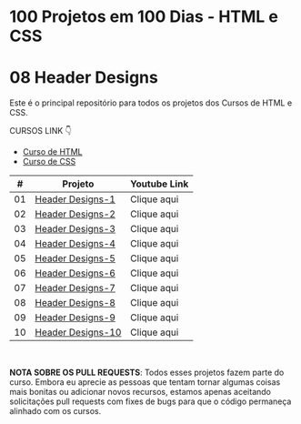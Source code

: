 # 100 Projetos em 100 Dias - HTML e CSS
# 08 Header Designs

Este é o principal repositório para todos os projetos dos Cursos de HTML e CSS.

CURSOS LINK 👇

-   [Curso de HTML](https://johnpires.com/cursos/html-tutorial/)
-   [Curso de CSS](https://johnpires.com/cursos/css-fundamentos-basicos/)


|  #  | Projeto                                                                                                      | Youtube Link    |
| :-: | --------------------------------------------------------------------------------------------------------------------------- | --------------------------------------------------------------------------------- |
| 01  | [Header Designs-1](https://github.com/johnpires/08-Header-Designs/tree/main/Header-Designs-01)      | Clique aqui |
| 02  | [Header Designs-2](https://github.com/johnpires/08-Header-Designs/tree/main/Header-Designs-02)      | Clique aqui |
| 03  | [Header Designs-3](https://github.com/johnpires/08-Header-Designs/tree/main/Header-Designs-03)      | Clique aqui |
| 04  | [Header Designs-4](https://github.com/johnpires/08-Header-Designs/tree/main/Header-Designs-04)      | Clique aqui |
| 05  | [Header Designs-5](https://github.com/johnpires/08-Header-Designs/tree/main/Header-Designs-05)      | Clique aqui |
| 06  | [Header Designs-6](https://github.com/johnpires/08-Header-Designs/tree/main/Header-Designs-06)      | Clique aqui |
| 07  | [Header Designs-7](https://github.com/johnpires/08-Header-Designs/tree/main/Header-Designs-07)      | Clique aqui |
| 08  | [Header Designs-8]()      | Clique aqui |
| 09  | [Header Designs-9]()      | Clique aqui |
| 10  | [Header Designs-10]()      | Clique aqui |


<br>

**NOTA SOBRE OS PULL REQUESTS**: Todos esses projetos fazem parte do curso. Embora eu aprecie as pessoas que tentam tornar algumas coisas mais bonitas ou adicionar novos recursos, estamos apenas aceitando solicitações pull requests com fixes de bugs para que o código permaneça alinhado com os cursos.